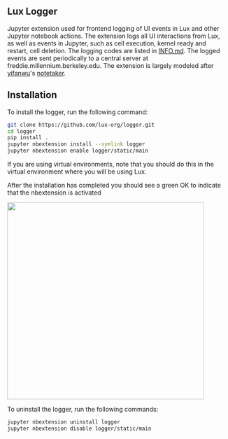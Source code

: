 ## Lux Logger

Jupyter extension used for frontend logging of UI events in Lux and other Jupyter notebook actions. 
The extension logs all UI interactions from Lux, as well as events in Jupyter, such as cell execution, kernel ready and restart, cell deletion. The logging codes are listed in [INFO.md](INFO.md). The logged events are sent periodically to a central server at freddie.millennium.berkeley.edu. The extension is largely modeled after [yifanwu](https://github.com/yifanwu/)'s [notetaker](https://github.com/yifanwu/notetaker).


## Installation

To install the logger, run the following command:

```bash
git clone https://github.com/lux-org/logger.git
cd logger
pip install .
jupyter nbextension install --symlink logger
jupyter nbextension enable logger/static/main
```
If you are using virtual environments, note that you should do this in the virtual environment where you will be using Lux.

After the installation has completed you should see a green OK to indicate that the nbextension is activated

<img src="https://i.imgur.com/fyGzG6M.png" width="450"/>

To uninstall the logger, run the following commands: 

```bash
jupyter nbextension uninstall logger
jupyter nbextension disable logger/static/main
```



